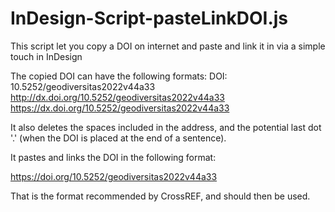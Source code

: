 # InDesign-Script-pasteLinkDOI.js
This script let you copy a DOI on internet and paste and link it in via a simple touch in InDesign

The copied DOI can have the following formats:
DOI: 10.5252/geodiversitas2022v44a33
http://dx.doi.org/10.5252/geodiversitas2022v44a33
https://dx.doi.org/10.5252/geodiversitas2022v44a33

It also deletes the spaces included in the address, and the potential last dot '.' (when the DOI is placed at the end of a sentence).

It pastes and links the DOI in the following format:

https://doi.org/10.5252/geodiversitas2022v44a33

That is the format recommended by CrossREF, and should then be used.
